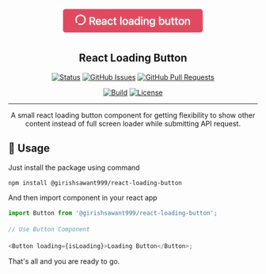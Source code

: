 <p align="center">
  <a href="" rel="noopener">
 <img height="60" src="./.github/readme/logo.png" alt="Project logo"></a>
</p>

<h2 align="center">React Loading Button</h2>

<div align="center">

[![Status](https://img.shields.io/badge/status-active-success.svg)](#)
[![GitHub Issues](https://img.shields.io/github/issues/girishsawant999/react-package-template.svg)](https://github.com/girishsawant999/react-package-template/issues)
[![GitHub Pull Requests](https://img.shields.io/github/issues-pr/girishsawant999/react-package-template.svg)](https://github.com/girishsawant999/react-package-template/pulls)

[![Build ](https://img.shields.io/github/workflow/status/girishsawant999/react-package-template/CI/main)](#)
[![License](https://img.shields.io/badge/license-MIT-blue.svg)](/LICENSE)

</div>

---

<p align="center">
A small react loading button component for getting flexibility to show other content instead of full screen loader while submitting API request.
</p>

## 📝 Usage

Just install the package using command

```
npm install @girishsawant999/react-loading-button
```

And then import component in your react app

```javascript
import Button from '@girishsawant999/react-loading-button';

// Use Button Component

<Button loading={isLoading}>Loading Button</Button>;
```

That's all and you are ready to go.
